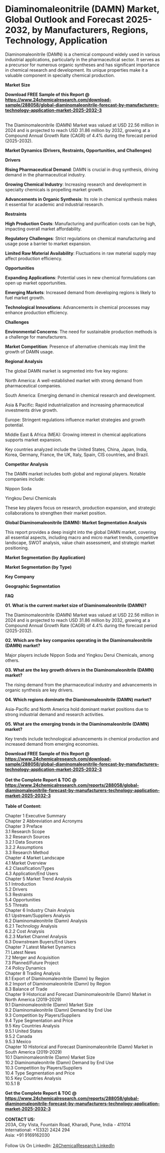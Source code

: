 <h1>Diaminomaleonitrile (DAMN) Market, Global Outlook and Forecast 2025-2032, by Manufacturers, Regions, Technology, Application</h1><p>Diaminomaleonitrile (DAMN) is a chemical compound widely used in various industrial applications, particularly in the pharmaceutical sector. It serves as a precursor for numerous organic syntheses and has significant importance in chemical research and development. Its unique properties make it a valuable component in specialty chemical production.</p><p>
<strong>Market Size</strong></p><p>
</p><div><b>Download FREE Sample of this Report @ 
            <a href="https://www.24chemicalresearch.com/download-sample/288058/global-diaminomaleonitrile-forecast-by-manufacturers-technology-application-market-2025-2032-3">
            https://www.24chemicalresearch.com/download-sample/288058/global-diaminomaleonitrile-forecast-by-manufacturers-technology-application-market-2025-2032-3</a></b></div><br><p>The Diaminomaleonitrile (DAMN) Market was valued at USD 22.56 million in 2024 and is projected to reach USD 31.86 million by 2032, growing at a Compound Annual Growth Rate (CAGR) of 4.4% during the forecast period (2025-2032).</p><p>
</p><p></p><p>
<strong>Market Dynamics (Drivers, Restraints, Opportunities, and Challenges)</strong></p><p>
<strong>Drivers</strong></p><p>
</p><p><strong>Rising Pharmaceutical Demand</strong>: DAMN is crucial in drug synthesis, driving demand in the pharmaceutical industry.</p><p><strong>Growing Chemical Industry</strong>: Increasing research and development in specialty chemicals is propelling market growth.</p><p><strong>Advancements in Organic Synthesis</strong>: Its role in chemical synthesis makes it essential for academic and industrial research.</p><p>
<strong>Restraints</strong></p><p>
</p><p><strong>High Production Costs</strong>: Manufacturing and purification costs can be high, impacting overall market affordability.</p><p><strong>Regulatory Challenges</strong>: Strict regulations on chemical manufacturing and usage pose a barrier to market expansion.</p><p><strong>Limited Raw Material Availability</strong>: Fluctuations in raw material supply may affect production efficiency.</p><p>
<strong>Opportunities</strong></p><p>
</p><p><strong>Expanding Applications</strong>: Potential uses in new chemical formulations can open up market opportunities.</p><p><strong>Emerging Markets</strong>: Increased demand from developing regions is likely to fuel market growth.</p><p><strong>Technological Innovations</strong>: Advancements in chemical processes may enhance production efficiency.</p><p>
<strong>Challenges</strong></p><p>
</p><p><strong>Environmental Concerns</strong>: The need for sustainable production methods is a challenge for manufacturers.</p><p><strong>Market Competition</strong>: Presence of alternative chemicals may limit the growth of DAMN usage.</p><p>
<strong>Regional Analysis</strong></p><p>
</p><p>The global DAMN market is segmented into five key regions:</p><p>
</p><p>North America: A well-established market with strong demand from pharmaceutical companies.</p><p>South America: Emerging demand in chemical research and development.</p><p>Asia &amp; Pacific: Rapid industrialization and increasing pharmaceutical investments drive growth.</p><p>Europe: Stringent regulations influence market strategies and growth potential.</p><p>Middle East &amp; Africa (MEA): Growing interest in chemical applications supports market expansion.</p><p>
</p><p>Key countries analyzed include the United States, China, Japan, India, Korea, Germany, France, the UK, Italy, Spain, CIS countries, and Brazil.</p><p>
<strong>Competitor Analysis</strong></p><p>
</p><p>The DAMN market includes both global and regional players. Notable companies include:</p><p>
</p><p>Nippon Soda</p><p>Yingkou Derui Chemicals</p><p>
</p><p>These key players focus on research, production expansion, and strategic collaborations to strengthen their market position.</p><p>
<strong>Global Diaminomaleonitrile (DAMN): Market Segmentation Analysis</strong></p><p>
</p><p>This report provides a deep insight into the global DAMN market, covering all essential aspects, including macro and micro market trends, competitive landscape, SWOT analysis, value chain assessment, and strategic market positioning.</p><p>
<strong>Market Segmentation (by Application)</strong></p><p>
</p><p>
<strong>Market Segmentation (by Type)</strong></p><p>
</p><p>
<strong>Key Company</strong></p><p>
</p><p>
</p><p><strong>Geographic Segmentation</strong></p><p>
</p><p>
<strong>FAQ</strong></p><p>
<strong>01. What is the current market size of Diaminomaleonitrile (DAMN)?</strong></p><p>
</p><p>The Diaminomaleonitrile (DAMN) Market was valued at USD 22.56 million in 2024 and is projected to reach USD 31.86 million by 2032, growing at a Compound Annual Growth Rate (CAGR) of 4.4% during the forecast period (2025-2032).</p><p>
</p><p>
</p><p></p><p>
<strong>02. Which are the key companies operating in the Diaminomaleonitrile (DAMN) market?</strong></p><p>
</p><p>Major players include Nippon Soda and Yingkou Derui Chemicals, among others.</p><p>
<strong>03. What are the key growth drivers in the Diaminomaleonitrile (DAMN) market?</strong></p><p>
</p><p>The rising demand from the pharmaceutical industry and advancements in organic synthesis are key drivers.</p><p>
<strong>04. Which regions dominate the Diaminomaleonitrile (DAMN) market?</strong></p><p>
</p><p>Asia-Pacific and North America hold dominant market positions due to strong industrial demand and research activities.</p><p>
<strong>05. What are the emerging trends in the Diaminomaleonitrile (DAMN) market?</strong></p><p>
</p><p>Key trends include technological advancements in chemical production and increased demand from emerging economies.</p><div><b>Download FREE Sample of this Report @ 
            <a href="https://www.24chemicalresearch.com/download-sample/288058/global-diaminomaleonitrile-forecast-by-manufacturers-technology-application-market-2025-2032-3">
            https://www.24chemicalresearch.com/download-sample/288058/global-diaminomaleonitrile-forecast-by-manufacturers-technology-application-market-2025-2032-3</a></b></div><br><div><b>Get the Complete Report & TOC @ 
            <a href="https://www.24chemicalresearch.com/reports/288058/global-diaminomaleonitrile-forecast-by-manufacturers-technology-application-market-2025-2032-3">
            https://www.24chemicalresearch.com/reports/288058/global-diaminomaleonitrile-forecast-by-manufacturers-technology-application-market-2025-2032-3</a></b></div><br>
            <b>Table of Content:</b><p>Chapter 1 Executive Summary<br />
Chapter 2 Abbreviation and Acronyms<br />
Chapter 3 Preface<br />
3.1 Research Scope<br />
3.2 Research Sources<br />
3.2.1 Data Sources<br />
3.2.2 Assumptions<br />
3.3 Research Method<br />
Chapter 4 Market Landscape<br />
4.1 Market Overview<br />
4.2 Classification/Types<br />
4.3 Application/End Users<br />
Chapter 5 Market Trend Analysis<br />
5.1 Introduction<br />
5.2 Drivers<br />
5.3 Restraints<br />
5.4 Opportunities<br />
5.5 Threats<br />
Chapter 6 Industry Chain Analysis<br />
6.1 Upstream/Suppliers Analysis<br />
6.2 Diaminomaleonitrile (Damn) Analysis<br />
6.2.1 Technology Analysis<br />
6.2.2 Cost Analysis<br />
6.2.3 Market Channel Analysis<br />
6.3 Downstream Buyers/End Users<br />
Chapter 7 Latest Market Dynamics<br />
7.1 Latest News<br />
7.2 Merger and Acquisition<br />
7.3 Planned/Future Project<br />
7.4 Policy Dynamics<br />
Chapter 8 Trading Analysis<br />
8.1 Export of Diaminomaleonitrile (Damn) by Region<br />
8.2 Import of Diaminomaleonitrile (Damn) by Region<br />
8.3 Balance of Trade<br />
Chapter 9 Historical and Forecast Diaminomaleonitrile (Damn) Market in North America (2019-2029)<br />
9.1 Diaminomaleonitrile (Damn) Market Size<br />
9.2 Diaminomaleonitrile (Damn) Demand by End Use<br />
9.3 Competition by Players/Suppliers<br />
9.4 Type Segmentation and Price<br />
9.5 Key Countries Analysis<br />
9.5.1 United States<br />
9.5.2 Canada<br />
9.5.3 Mexico<br />
Chapter 10 Historical and Forecast Diaminomaleonitrile (Damn) Market in South America (2019-2029)<br />
10.1 Diaminomaleonitrile (Damn) Market Size<br />
10.2 Diaminomaleonitrile (Damn) Demand by End Use<br />
10.3 Competition by Players/Suppliers<br />
10.4 Type Segmentation and Price<br />
10.5 Key Countries Analysis<br />
10.5.1 B</p><div><b>Get the Complete Report & TOC @ 
            <a href="https://www.24chemicalresearch.com/reports/288058/global-diaminomaleonitrile-forecast-by-manufacturers-technology-application-market-2025-2032-3">
            https://www.24chemicalresearch.com/reports/288058/global-diaminomaleonitrile-forecast-by-manufacturers-technology-application-market-2025-2032-3</a></b></div><br><b>CONTACT US:</b><br>
            203A, City Vista, Fountain Road, Kharadi, Pune, India - 411014<br>
            International: +1(332) 2424 294<br>
            Asia: +91 9169162030 <br><br>
            Follow Us On LinkedIn: <a href="https://www.linkedin.com/company/24chemicalresearch/">24ChemicalResearch LinkedIn</a>